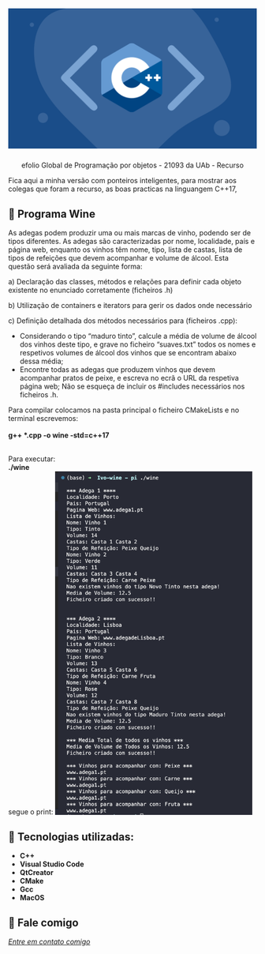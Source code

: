 <h1 align="center">
    <img width="600" src="cplusplus.png" />
</h1>


<p align="center">
efolio Global de Programação por objetos - 21093 da UAb - Recurso
</p>


Fica aqui a minha versão com ponteiros inteligentes, para mostrar aos colegas que foram a recurso, as boas practicas na linguangem C++17,

📌 Programa Wine
------------------
As adegas podem produzir uma ou mais marcas de vinho, podendo ser de tipos diferentes. As adegas são caracterizadas por nome, localidade, país e página web, enquanto os vinhos têm nome, tipo, lista de castas, lista de tipos de refeições que devem acompanhar e volume de álcool.
Esta questão será avaliada da seguinte forma:

a) Declaração das classes, métodos e relações para definir cada objeto existente no enunciado corretamente (ficheiros .h) 

b) Utilização de containers e iterators para gerir os dados onde necessário 

c) Definição detalhada dos métodos necessários para (ficheiros .cpp):
- Considerando o tipo “maduro tinto”, calcule a média de volume de álcool dos vinhos deste tipo, e grave no ficheiro “suaves.txt” todos os nomes e respetivos volumes de álcool dos vinhos que se encontram abaixo dessa média; 
- Encontre todas as adegas que produzem vinhos que devem acompanhar pratos de peixe, e escreva no ecrã o URL da respetiva página web; 
Não se esqueça de incluir os #includes necessários nos ficheiros .h.
 
Para compilar colocamos na pasta principal o ficheiro CMakeLists e no terminal escrevemos:<br>
<br>
<strong>g++ *.cpp -o wine -std=c++17</strong><br>

<br>
Para executar:<br>
<strong>./wine</strong>
<br>
segue o print: 

<img width="400" src="tela.jpg" >


🔧 Tecnologias utilizadas:
------------------

- <strong>C++</strong>
- <strong>Visual Studio Code</strong>
- <strong>QtCreator</strong>
- <strong>CMake</strong>
- <strong>Gcc</strong>
- <strong>MacOS</strong>

💬 Fale comigo
------------------
[*Entre em contato comigo*](https://www.linkedin.com/in/ivo-baptista-3712144/)


